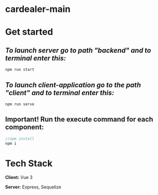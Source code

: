 # cardealer-main
# Get started
## _*To launch server go to path "backend" and to terminal enter this:*_
```code
npm run start
```
## _*To launch client-application go to the path "client" and to terminal enter this:*_
```code
npm run serve
```
## Important! Run the execute command for each component:
```js
//npm install
npm i
```
# Tech Stack

**Client:** Vue 3

**Server:** Express, Sequelize
